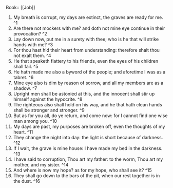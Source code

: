  Book:: [[Job]]
 1. My breath is corrupt, my days are extinct, the graves are ready for me. ^1
 2. Are there not mockers with me? and doth not mine eye continue in their provocation? ^2
 3. Lay down now, put me in a surety with thee; who is he that will strike hands with me? ^3
 4. For thou hast hid their heart from understanding: therefore shalt thou not exalt them. ^4
 5. He that speaketh flattery to his friends, even the eyes of his children shall fail. ^5
 6. He hath made me also a byword of the people; and aforetime I was as a tabret. ^6
 7. Mine eye also is dim by reason of sorrow, and all my members are as a shadow. ^7
 8. Upright men shall be astonied at this, and the innocent shall stir up himself against the hypocrite. ^8
 9. The righteous also shall hold on his way, and he that hath clean hands shall be stronger and stronger. ^9
 10. But as for you all, do ye return, and come now: for I cannot find one wise man among you. ^10
 11. My days are past, my purposes are broken off, even the thoughts of my heart. ^11
 12. They change the night into day: the light is short because of darkness. ^12
 13. If I wait, the grave is mine house: I have made my bed in the darkness. ^13
 14. I have said to corruption, Thou art my father: to the worm, Thou art my mother, and my sister. ^14
 15. And where is now my hope? as for my hope, who shall see it? ^15
 16. They shall go down to the bars of the pit, when our rest together is in the dust. ^16
